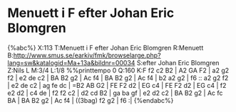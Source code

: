 # Menuett i F efter Johan Eric Blomgren

{%abc%}
X:113
T:Menuett i F efter Johan Eric Blomgren
R:Menuett
B:http://www.smus.se/earkiv/fmk/browselarge.php?lang=sw&katalogid=Ma+13a&bildnr=00034
S:efter Johan Eric Blomgren
Z:Nils L
M:3/4
L:1/8
%%printtempo 0
Q:160
K:F
f2 c2 B2 | A2 GA F2 | a2 g2 f2 | e2 de c2 | BA B2 g2 | Ac f4 | BA B2 g2 | Ac f4 | 
b2 a2 g2 | f6 :: a2 g2 f2 | e2 de c2 | ag fe dc | =B2 AB G2 | FE F2 d2 | EG c4 | 
FE F2 d2 | EG c4 |  f2 e2 d2 | c4 de | f2 f2 c2 | d2 cd B2 | ga ba gf | e2 d2 c2 |
BA B2 g2 | Ac fc BA | BA B2 g2 | Ac f4 | ((3bag) f2 g2 | f6 :|
{%endabc%}
